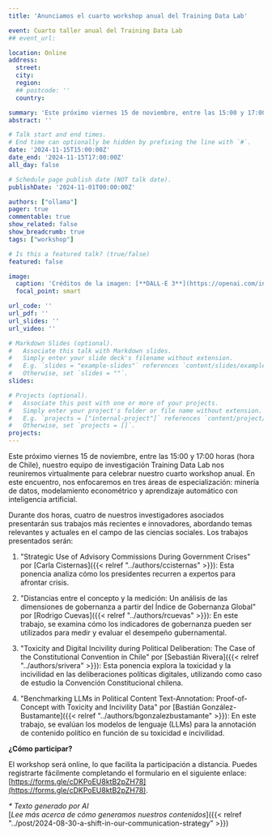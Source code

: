 ```yaml
---
title: 'Anunciamos el cuarto workshop anual del Training Data Lab'

event: Cuarto taller anual del Training Data Lab
## event_url: 

location: Online
address:
  street: 
  city: 
  region: 
  ## postcode: ''
  country: 

summary: 'Este próximo viernes 15 de noviembre, entre las 15:00 y 17:00 horas (hora de Chile), nuestro equipo de investigación Training Data Lab nos reuniremos virtualmente para celebrar nuestro cuarto workshop anual. En este encuentro, nos enfocaremos en tres áreas de especialización: minería de datos, modelamiento econométrico y aprendizaje automático con inteligencia artificial.'
abstract: ''

# Talk start and end times.
# End time can optionally be hidden by prefixing the line with `#`.
date: '2024-11-15T15:00:00Z'
date_end: '2024-11-15T17:00:00Z'
all_day: false

# Schedule page publish date (NOT talk date).
publishDate: '2024-11-01T00:00:00Z'

authors: ["ollama"]
pager: true
commentable: true
show_related: false
show_breadcrumb: true
tags: ["workshop"]

# Is this a featured talk? (true/false)
featured: false

image:
  caption: 'Créditos de la imagen: [**DALL·E 3**](https://openai.com/index/dall-e-3/)'
  focal_point: smart

url_code: ''
url_pdf: ''
url_slides: ''
url_video: ''

# Markdown Slides (optional).
#   Associate this talk with Markdown slides.
#   Simply enter your slide deck's filename without extension.
#   E.g. `slides = "example-slides"` references `content/slides/example-slides.md`.
#   Otherwise, set `slides = ""`.
slides:

# Projects (optional).
#   Associate this post with one or more of your projects.
#   Simply enter your project's folder or file name without extension.
#   E.g. `projects = ["internal-project"]` references `content/project/deep-learning/index.md`.
#   Otherwise, set `projects = []`.
projects:
---
```


Este próximo viernes 15 de noviembre, entre las 15:00 y 17:00 horas (hora de Chile), nuestro equipo de investigación Training Data Lab nos reuniremos virtualmente para celebrar nuestro cuarto workshop anual. En este encuentro, nos enfocaremos en tres áreas de especialización: minería de datos, modelamiento econométrico y aprendizaje automático con inteligencia artificial.

Durante dos horas, cuatro de nuestros investigadores asociados presentarán sus trabajos más recientes e innovadores, abordando temas relevantes y actuales en el campo de las ciencias sociales. Los trabajos presentados serán:

1. "Strategic Use of Advisory Commissions During Government Crises" por [Carla Cisternas]({{< relref "../authors/ccisternas" >}}): Esta ponencia analiza cómo los presidentes recurren a expertos para afrontar crisis.

2. "Distancias entre el concepto y la medición: Un análisis de las dimensiones de gobernanza a partir del Índice de Gobernanza Global" por [Rodrigo Cuevas]({{< relref "../authors/rcuevas" >}}): En este trabajo, se examina cómo los indicadores de gobernanza pueden ser utilizados para medir y evaluar el desempeño gubernamental.

3. "Toxicity and Digital Incivility during Political Deliberation: The Case of the Constitutional Convention in Chile" por [Sebastián Rivera]({{< relref "../authors/srivera" >}}): Esta ponencia explora la toxicidad y la incivilidad en las deliberaciones políticas digitales, utilizando como caso de estudio la Convención Constitucional chilena.

4. "Benchmarking LLMs in Political Content Text-Annotation: Proof-of-Concept with Toxicity and Incivility Data" por [Bastián González-Bustamante]({{< relref "../authors/bgonzalezbustamante" >}}): En este trabajo, se evalúan los modelos de lenguaje (LLMs) para la annotación de contenido político en función de su toxicidad e incivilidad.

**¿Cómo participar?**

El workshop será online, lo que facilita la participación a distancia. Puedes registrarte fácilmente completando el formulario en el siguiente enlace: [https://forms.gle/cDKPoEU8ktB2pZH78](https://forms.gle/cDKPoEU8ktB2pZH78). 

_* Texto generado por AI_ <br>
[_Lee más acerca de cómo generamos nuestros contenidos_]({{< relref "../post/2024-08-30-a-shift-in-our-communication-strategy" >}})